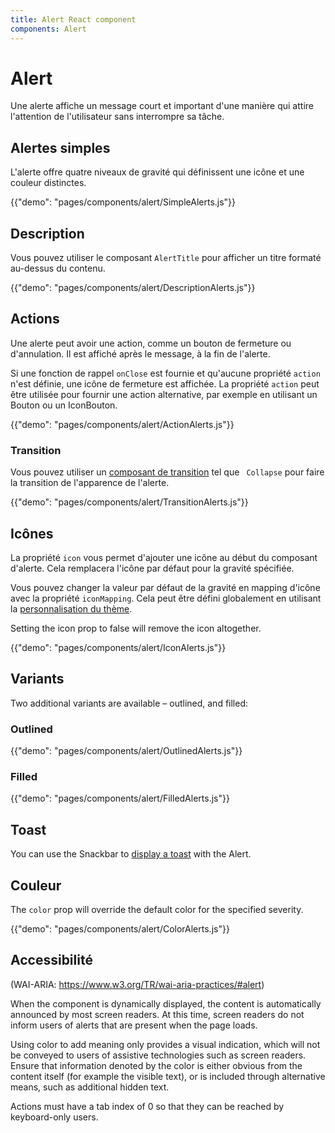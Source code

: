 ```yaml
---
title: Alert React component
components: Alert
---
```


# Alert

<p class="description">Une alerte affiche un message court et important d'une manière qui attire l'attention de l'utilisateur sans interrompre sa tâche.</p>

## Alertes simples

L'alerte offre quatre niveaux de gravité qui définissent une icône et une couleur distinctes.

{{"demo": "pages/components/alert/SimpleAlerts.js"}}

## Description

Vous pouvez utiliser le composant `AlertTitle` pour afficher un titre formaté au-dessus du contenu.

{{"demo": "pages/components/alert/DescriptionAlerts.js"}}

## Actions

Une alerte peut avoir une action, comme un bouton de fermeture ou d'annulation. Il est affiché après le message, à la fin de l'alerte.

Si une fonction de rappel `onClose` est fournie et qu'aucune propriété `action` n'est définie, une icône de fermeture est affichée. La propriété `action` peut être utilisée pour fournir une action alternative, par exemple en utilisant un Bouton ou un IconBouton.

{{"demo": "pages/components/alert/ActionAlerts.js"}}

### Transition

Vous pouvez utiliser un [composant de transition](/components/transitions/) tel que ` Collapse` pour faire la transition de l'apparence de l'alerte.

{{"demo": "pages/components/alert/TransitionAlerts.js"}}

## Icônes

La propriété `icon` vous permet d'ajouter une icône au début du composant d'alerte. Cela remplacera l'icône par défaut pour la gravité spécifiée.

Vous pouvez changer la valeur par défaut de la gravité en mapping d'icône avec la propriété `iconMapping`. Cela peut être défini globalement en utilisant la [personnalisation du thème](/customization/globals/#default-props).

Setting the icon prop to false will remove the icon altogether.

{{"demo": "pages/components/alert/IconAlerts.js"}}

## Variants

Two additional variants are available – outlined, and filled:

### Outlined

{{"demo": "pages/components/alert/OutlinedAlerts.js"}}

### Filled

{{"demo": "pages/components/alert/FilledAlerts.js"}}

## Toast

You can use the Snackbar to [display a toast](/components/snackbars/#customized-snackbars) with the Alert.

## Couleur

The `color` prop will override the default color for the specified severity.

{{"demo": "pages/components/alert/ColorAlerts.js"}}

## Accessibilité

(WAI-ARIA: https://www.w3.org/TR/wai-aria-practices/#alert)

When the component is dynamically displayed, the content is automatically announced by most screen readers. At this time, screen readers do not inform users of alerts that are present when the page loads.

Using color to add meaning only provides a visual indication, which will not be conveyed to users of assistive technologies such as screen readers. Ensure that information denoted by the color is either obvious from the content itself (for example the visible text), or is included through alternative means, such as additional hidden text.

Actions must have a tab index of 0 so that they can be reached by keyboard-only users.
